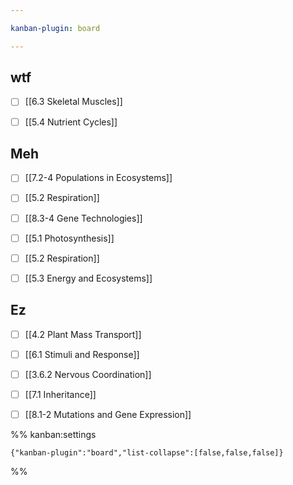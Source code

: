 ```yaml
---

kanban-plugin: board

---
```


## wtf

- [ ] [[6.3 Skeletal Muscles]]
- [ ] [[5.4 Nutrient Cycles]]


## Meh

- [ ] [[7.2-4 Populations in Ecosystems]]
- [ ] [[5.2 Respiration]]
- [ ] [[8.3-4 Gene Technologies]]
- [ ] [[5.1 Photosynthesis]]
- [ ] [[5.2 Respiration]]
- [ ] [[5.3 Energy and Ecosystems]]


## Ez

- [ ] [[4.2 Plant Mass Transport]]
- [ ] [[6.1 Stimuli and Response]]
- [ ] [[3.6.2 Nervous Coordination]]
- [ ] [[7.1 Inheritance]]
- [ ] [[8.1-2 Mutations and Gene Expression]]




%% kanban:settings
```
{"kanban-plugin":"board","list-collapse":[false,false,false]}
```
%%